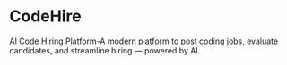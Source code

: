 # CodeHire
AI Code Hiring Platform-A modern platform to post coding jobs, evaluate candidates, and streamline hiring — powered by AI.
